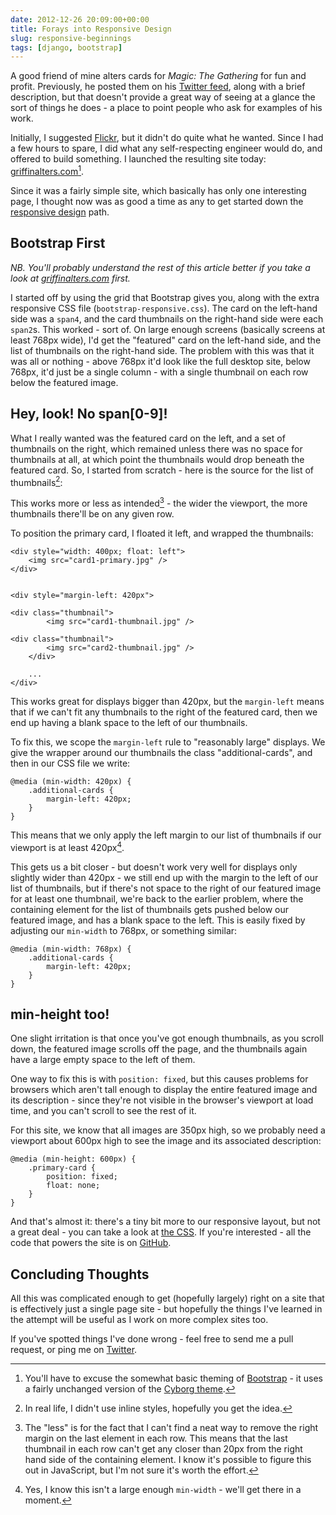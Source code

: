 ```yaml
---
date: 2012-12-26 20:09:00+00:00
title: Forays into Responsive Design
slug: responsive-beginnings
tags: [django, bootstrap]
---
```


A good friend of mine alters cards for _Magic: The Gathering_ for fun
and profit. Previously, he posted them on his [Twitter
feed](http://www.twitter.com/JamesTMS), along with a brief
description, but that doesn't provide a great way of seeing at a
glance the sort of things he does - a place to point people who ask
for examples of his work.

<!-- more -->

Initially, I suggested [Flickr](http://www.flickr.com), but it didn't
do quite what he wanted. Since I had a few hours to spare, I did what
any self-respecting engineer would do, and offered to build
something. I launched the resulting site today:
[griffinalters.com](http://www.griffinalters.com)[^1].

Since it was a fairly simple site, which basically has only one
interesting page, I thought now was as good a time as any to get
started down the [responsive
design](http://alistapart.com/article/responsive-web-design) path.


## Bootstrap First


_NB. You'll probably understand the rest of this article better if
you take a look at [griffinalters.com](http://www.griffinalters.com)
first._

I started off by using the grid that Bootstrap gives you, along with
the extra responsive CSS file (`bootstrap-responsive.css`). The card
on the left-hand side was a `span4`, and the card thumbnails on the
right-hand side were each `span2`s. This worked - sort of. On large
enough screens (basically screens at least 768px wide), I'd get the
"featured" card on the left-hand side, and the list of thumbnails on
the right-hand side. The problem with this was that it was all or
nothing - above 768px it'd look like the full desktop site, below
768px, it'd just be a single column - with a single thumbnail on each
row below the featured image.


## Hey, look! No span[0-9]!


What I really wanted was the featured card on the left, and a set of
thumbnails on the right, which remained unless there was no space for
thumbnails at all, at which point the thumbnails would drop beneath
the featured card. So, I started from scratch - here is the source
for the list of thumbnails[^2]:

This works more or less as intended[^3] - the wider the
viewport, the more thumbnails there'll be on any given row.

To position the primary card, I floated it left, and wrapped the
thumbnails:

```
<div style="width: 400px; float: left">
    <img src="card1-primary.jpg" />
</div>


<div style="margin-left: 420px">

<div class="thumbnail">
        <img src="card1-thumbnail.jpg" />

<div class="thumbnail">
        <img src="card2-thumbnail.jpg" />
    </div>

    ...
</div>
```

This works great for displays bigger than 420px, but the
`margin-left` means that if we can't fit any thumbnails to the right
of the featured card, then we end up having a blank space to the left
of our thumbnails.

To fix this, we scope the `margin-left` rule to "reasonably large"
displays. We give the wrapper around our thumbnails the class
"additional-cards", and then in our CSS file we write:

```
@media (min-width: 420px) {
    .additional-cards {
        margin-left: 420px;
    }
}
```

This means that we only apply the left margin to our list of
thumbnails if our viewport is at least 420px[^4].

This gets us a bit closer - but doesn't work very well for displays
only slightly wider than 420px - we still end up with the margin to
the left of our list of thumbnails, but if there's not space to the
right of our featured image for at least one thumbnail, we're back to
the earlier problem, where the containing element for the list of
thumbnails gets pushed below our featured image, and has a blank
space to the left. This is easily fixed by adjusting our `min-width`
to 768px, or something similar:

```
@media (min-width: 768px) {
    .additional-cards {
        margin-left: 420px;
    }
}
```

## min-height too!


One slight irritation is that once you've got enough thumbnails, as
you scroll down, the featured image scrolls off the page, and the
thumbnails again have a large empty space to the left of them.

One way to fix this is with `position: fixed`, but this causes
problems for browsers which aren't tall enough to display the entire
featured image and its description - since they're not visible in the
browser's viewport at load time, and you can't scroll to see the rest
of it.

For this site, we know that all images are 350px high, so we probably
need a viewport about 600px high to see the image and its associated
description:

```
@media (min-height: 600px) {
    .primary-card {
        position: fixed;
        float: none;
    }
}
```

And that's almost it: there's a tiny bit more to our responsive
layout, but not a great deal - you can take a look at [the
CSS](https://raw.github.com/dominicrodger/squigcards/master/squigcards/static/squigcards/css/base.css). If
you're interested - all the code that powers the site is on
[GitHub](https://github.com/dominicrodger/squigcards).


## Concluding Thoughts


All this was complicated enough to get (hopefully largely) right on a
site that is effectively just a single page site - but hopefully the
things I've learned in the attempt will be useful as I work on more
complex sites too.

If you've spotted things I've done wrong - feel free to send me a
pull request, or ping me on
[Twitter](http://www.twitter.com/dominicrodger).

[^1]: You'll have to excuse the somewhat basic theming of
      [Bootstrap](http://twitter.github.com/bootstrap/) - it uses a
      fairly unchanged version of the [Cyborg
      theme](http://bootswatch.com/cyborg/).

[^2]: In real life, I didn't use inline styles, hopefully you get the
      idea.

[^3]: The "less" is for the fact that I can't find a neat way to
      remove the right margin on the last element in each row. This
      means that the last thumbnail in each row can't get any closer
      than 20px from the right hand side of the containing element. I
      know it's possible to figure this out in JavaScript, but I'm
      not sure it's worth the effort.

[^4]: Yes, I know this isn't a large enough `min-width` - we'll get
      there in a moment.
